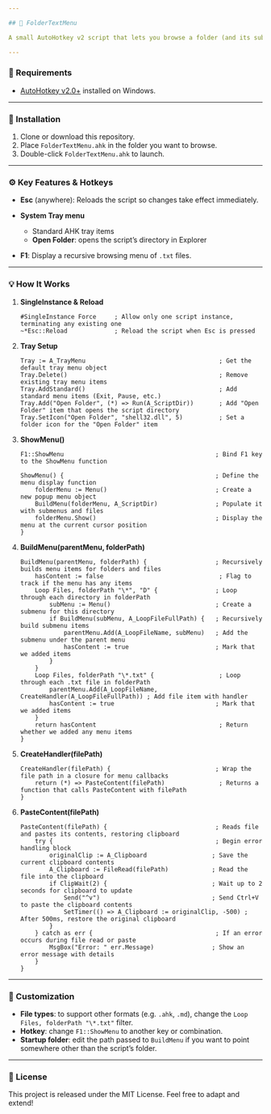 ```yaml
---

## 📂 FolderTextMenu

A small AutoHotkey v2 script that lets you browse a folder (and its subfolders) of `.txt` files via a popup menu, then instantly paste the chosen file’s contents—temporarily swapping your clipboard so you don’t lose what was there.

---
```


### 🔧 Requirements

* [AutoHotkey v2.0+](https://www.autohotkey.com/) installed on Windows.

---

### 🚀 Installation

1. Clone or download this repository.
2. Place `FolderTextMenu.ahk` in the folder you want to browse.
3. Double-click `FolderTextMenu.ahk` to launch.

---

### ⚙️ Key Features & Hotkeys

* **Esc** (anywhere): Reloads the script so changes take effect immediately.
* **System Tray menu**

  * Standard AHK tray items
  * **Open Folder**: opens the script’s directory in Explorer
* **F1**: Display a recursive browsing menu of `.txt` files.

---

### 💡 How It Works

1. **SingleInstance & Reload**

   ```ahk
   #SingleInstance Force     ; Allow only one script instance, terminating any existing one
   ~*Esc::Reload             ; Reload the script when Esc is pressed
   ```

2. **Tray Setup**

   ```ahk
   Tray := A_TrayMenu                                     ; Get the default tray menu object
   Tray.Delete()                                          ; Remove existing tray menu items
   Tray.AddStandard()                                     ; Add standard menu items (Exit, Pause, etc.)
   Tray.Add("Open Folder", (*) => Run(A_ScriptDir))       ; Add "Open Folder" item that opens the script directory
   Tray.SetIcon("Open Folder", "shell32.dll", 5)          ; Set a folder icon for the "Open Folder" item
   ```

3. **ShowMenu()**

   ```ahk
   F1::ShowMenu                                          ; Bind F1 key to the ShowMenu function

   ShowMenu() {                                          ; Define the menu display function
       folderMenu := Menu()                              ; Create a new popup menu object
       BuildMenu(folderMenu, A_ScriptDir)                ; Populate it with submenus and files
       folderMenu.Show()                                 ; Display the menu at the current cursor position
   }
   ```

4. **BuildMenu(parentMenu, folderPath)**

   ```ahk
   BuildMenu(parentMenu, folderPath) {                   ; Recursively builds menu items for folders and files
       hasContent := false                                ; Flag to track if the menu has any items
       Loop Files, folderPath "\*", "D" {                ; Loop through each directory in folderPath
           subMenu := Menu()                             ; Create a submenu for this directory
           if BuildMenu(subMenu, A_LoopFileFullPath) {   ; Recursively build submenu items
               parentMenu.Add(A_LoopFileName, subMenu)   ; Add the submenu under the parent menu
               hasContent := true                        ; Mark that we added items
           }
       }
       Loop Files, folderPath "\*.txt" {                  ; Loop through each .txt file in folderPath
           parentMenu.Add(A_LoopFileName, CreateHandler(A_LoopFileFullPath)) ; Add file item with handler
           hasContent := true                            ; Mark that we added items
       }
       return hasContent                                  ; Return whether we added any menu items
   }
   ```

5. **CreateHandler(filePath)**

   ```ahk
   CreateHandler(filePath) {                             ; Wrap the file path in a closure for menu callbacks
       return (*) => PasteContent(filePath)               ; Returns a function that calls PasteContent with filePath
   }
   ```

6. **PasteContent(filePath)**

   ```ahk
   PasteContent(filePath) {                              ; Reads file and pastes its contents, restoring clipboard
       try {                                             ; Begin error handling block
           originalClip := A_Clipboard                  ; Save the current clipboard contents
           A_Clipboard := FileRead(filePath)            ; Read the file into the clipboard
           if ClipWait(2) {                             ; Wait up to 2 seconds for clipboard to update
               Send("^v")                               ; Send Ctrl+V to paste the clipboard contents
               SetTimer(() => A_Clipboard := originalClip, -500) ; After 500ms, restore the original clipboard
           }
       } catch as err {                                  ; If an error occurs during file read or paste
           MsgBox("Error: " err.Message)                ; Show an error message with details
       }
   }
   ```

---

### 🔧 Customization

* **File types**: to support other formats (e.g. `.ahk`, `.md`), change the `Loop Files, folderPath "\*.txt"` filter.
* **Hotkey**: change `F1::ShowMenu` to another key or combination.
* **Startup folder**: edit the path passed to `BuildMenu` if you want to point somewhere other than the script’s folder.

---

### 📄 License

This project is released under the MIT License. Feel free to adapt and extend!
